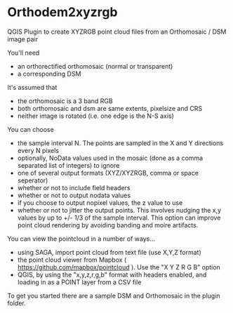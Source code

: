 # Orthodem2xyzrgb

QGIS Plugin to create XYZRGB point cloud files from an Orthomosaic / DSM image pair 

You'll need
+ an orthorectified orthomosaic (normal or transparent)
+ a corresponding DSM

It's assumed that
+ the orthomosaic is a 3 band RGB
+ both orthomosaic and dsm are same extents, pixelsize and CRS
+ neither image is rotated (i.e. one edge is the N-S axis)

You can choose
+ the sample interval N. The points are sampled in the X and Y directions every N pixels
+ optionally, NoData values used in the mosaic (done as a comma separated list of integers) to ignore
+ one of several output formats (XYZ/XYZRGB, comma or space seperator)
+ whether or not to include field headers
+ whether or not to output nodata values
+ if you choose to output nopixel values, the z value to use
+ whether or not to jitter the output points. This involves nudging the x,y values by up to +/- 1/3 of the sample interval. This option can improve point cloud rendering by avoiding banding and moire artifacts.

You can view the pointcloud in a number of ways...
- using SAGA, import point cloud from text file (use X,Y,Z format)
- the point cloud viewer from Mapbox ( https://github.com/mapbox/pointcloud ). Use the "X Y Z R G B" option
- QGIS, by using the "x,y,z,r,g,b" format with headers enabled, and loading in as a POINT layer from a CSV file

To get you started there are a sample DSM and Orthomosaic in the plugin folder.
